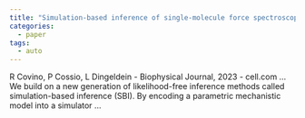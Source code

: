 ```yaml
---
title: "Simulation-based inference of single-molecule force spectroscopy"
categories:
  - paper
tags:
  - auto
---
```

R Covino, P Cossio, L Dingeldein - Biophysical Journal, 2023 - cell.com
… We build on a new generation of likelihood-free inference methods called simulation-based inference (SBI). By encoding a parametric mechanistic model into a simulator …
